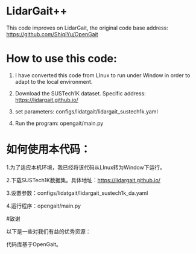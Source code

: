 # LidarGait++

This code improves on LidarGait, the original code base address: https://github.com/ShiqiYu/OpenGait

# How to use this code:

1. I have converted this code from LInux to run under Window in order to adapt to the local environment.

2. Download the SUSTech1K dataset. Specific address: https://lidargait.github.io/
   
4. set parameters: configs/lidatgait/lidargait_sustech1k.yaml
   
6. Run the program: opengait/main.py

# 如何使用本代码：

1.为了适应本机环境，我已经将该代码从LInux转为Window下运行。

2.下载SUSTech1K数据集。具体地址：https://lidargait.github.io/

3.设置参数：configs/lidatgait/lidargait_sustech1k_da.yaml

4.运行程序：opengait/main.py

#致谢

以下是一些对我们有益的优秀资源：

代码库基于OpenGait。


